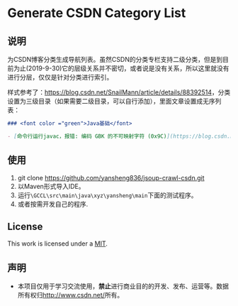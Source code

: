 # Generate CSDN Category List

## 说明

为CSDN博客分类生成导航列表。虽然CSDN的分类专栏支持二级分类，但是到目前为止(2019-9-30)它的层级关系并不密切，或者说是没有关系，所以这里就没有进行分层，仅仅是针对分类进行索引。

样式参考了：<https://blog.csdn.net/SnailMann/article/details/88392514>，分类设置为三级目录（如果需要二级目录，可以自行添加），里面文章设置成无序列表：

```markdown
### <font color ="green">Java基础</font>

- [命令行运行javac，报错: 编码 GBK 的不可映射字符 (0x9C)](https://blog.csdn.net/weixin_41287260/article/details/100177044)
```

## 使用

1. git clone <https://github.com/yansheng836/jsoup-crawl-csdn.git>
2. 以Maven形式导入IDE。
3. 运行`\GCCL\src\main\java\xyz\yansheng\main`下面的测试程序。
4. 或者按需开发自己的程序.

## License

This work is licensed under a [MIT](https://github.com/yansheng836/GCCL/blob/master/LICENSE.txt).

## 声明

- 本项目仅用于学习交流使用，**禁止**进行商业目的的开发、发布、运营等。数据所有权归<http://www.csdn.net/>所有。